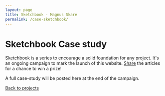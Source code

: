 ```yaml
---
layout: page
title: Sketchbook - Magnus Skare
permalink: /case-sketchbook/
---
```


Sketchbook Case study
=

Sketchbook is a series to encourage a solid foundation for any project. It's an ongoing campaign to mark the launch of this website. <a href="http://twitter.com/share?text=How To Start Sketching" target="_blank">Share</a> the articles for a chance to win a prize!

A full case-study will be posted here at the end of the campaign.

<a href="/projects" class="next">Back to projects</a>